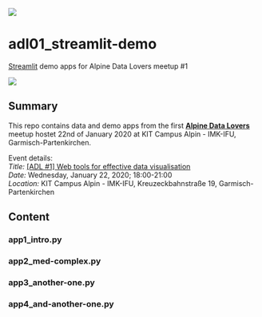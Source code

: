 ![](https://secure.meetupstatic.com/photos/event/5/a/b/c/600_487523228.jpeg)

# adl01_streamlit-demo

[Streamlit](https://www.streamlit.io) demo apps for Alpine Data Lovers meetup #1

![](https://aws1.discourse-cdn.com/standard10/uploads/streamlit/original/2X/4/4c01f00e7104ead83d78a8bf61f0321fe531c18b.png)

## Summary

This repo contains data and demo apps from the first [**Alpine Data Lovers**](https://www.meetup.com/alpine-data-lovers) meetup hostet 22nd of January 2020 at KIT Campus Alpin - IMK-IFU, Garmisch-Partenkirchen.

Event details:   
*Title:* [[ADL #1] Web tools for effective data visualisation](https://www.meetup.com/alpine-data-lovers/events/267293349/)  
*Date:* Wednesday, January 22, 2020; 18:00-21:00  
*Location:* KIT Campus Alpin - IMK-IFU, Kreuzeckbahnstraße 19, Garmisch-Partenkirchen  


## Content

### app1_intro.py

### app2_med-complex.py

### app3_another-one.py

### app4_and-another-one.py

